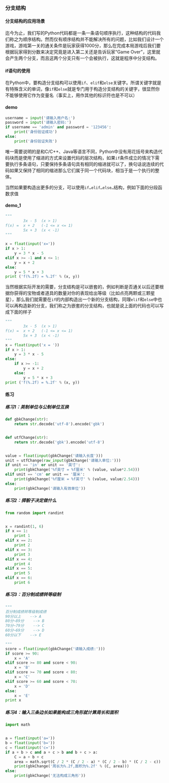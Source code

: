 ### 分支结构

#### 分支结构的应用场景

迄今为止，我们写的Python代码都是一条一条语句顺序执行，这种结构的代码我们称之为顺序结构。然而仅有顺序结构并不能解决所有的问题，比如我们设计一个游戏，游戏第一关的通关条件是玩家获得1000分，那么在完成本局游戏后我们要根据玩家得到分数来决定究竟是进入第二关还是告诉玩家“Game Over”，这里就会产生两个分支，而且这两个分支只有一个会被执行，这就是程序中分支结构。

#### if语句的使用

在Python中，要构造分支结构可以使用`if`、`elif`和`else`关键字。所谓关键字就是有特殊含义的单词，像`if`和`else`就是专门用于构造分支结构的关键字，很显然你不能够使用它作为变量名（事实上，用作其他的标识符也是不可以）

#### demo

```python
username = input('请输入用户名:')
password = input('请输入密码:')
if username == 'admin' and password = '123456':
    print('身份验证成功')
else:
    print('身份验证失败')
```

唯一需要说明的是和C/C++、Java等语言不同，Python中没有用花括号来构造代码块而是使用了缩进的方式来设置代码的层次结构，如果`if`条件成立的情况下需要执行多条语句，只要保持多条语句具有相同的缩进就可以了，换句话说连续的代码如果又保持了相同的缩进那么它们属于同一个代码块，相当于是一个执行的整体。 

当然如果要构造出更多的分支，可以使用`if…elif…else…`结构，例如下面的分段函数求值

#### demo_1

```python
"""
        3x - 5  (x > 1)
f(x) =  x + 2   (-1 <= x <= 1)
        5x + 3  (x < -1)
"""

x = float(input('x='))
if x > 1:
    y = 3 * x - 5
elif x >= -1 and x <= 1:
    y = x + 2
else:
    y = 5 * x + 3
print ('f(%.2f) = %.2f' % (x, y))
```

当然根据实际开发的需要，分支结构是可以嵌套的，例如判断是否通关以后还要根据你获得的宝物或者道具的数量对你的表现给出等级（比如点亮两颗或三颗星星），那么我们就需要在`if`的内部构造出一个新的分支结构，同理`elif`和`else`中也可以再构造新的分支，我们称之为嵌套的分支结构，也就是说上面的代码也可以写成下面的样子

```python
"""
        3x - 5  (x > 1)
f(x) =  x + 2   (-1 <= x <= 1)
        5x + 3  (x < -1)
"""
x = float(input('x = '))
if x > 1:
    y = 3 * x - 5
else:
    if x >= -1:
        y = x + 2
    else:
        y = 5 * x + 3
print ('f(%.2f) = %.2f' % (x, y))
```

#### 练习

##### 练习1：英制单位与公制单位互换

```python
def gbkChange(str):
    return str.decode('utf-8').encode('gbk')


def utfChange(str):
    return str.decode('gbk').encode('utf-8')


value = float(input(gbkChange('请输入长度')))
unit = utfChange(raw_input(gbkChange('请输入单位:')))
if unit == 'in' or unit == '英寸':
    print(gbkChange('%f英寸 = %f厘米' % (value, value*2.54)))
elif unit == 'cm' or unit == '厘米':
    print(gbkChange('%f厘米 = %f英寸' % (value, value/2.54)))
else:
    print(gbkChange('请输入有效单位'))
```

##### 练习2：掷骰子决定做什么

```python
from random import randint


x = randint(1, 6)
if x == 1:
    print 1
elif x == 2:
    print 2
elif x == 3:
    print 3
elif x == 4:
    print 4
elif x == 5:
    print 5
elif x == 6:
    print 6
```

##### 练习3：百分制成绩转等级制

```python
"""
百分制成绩转等级制成绩
90分以上    --> A
80分~89分    --> B
70分~79分	   --> C
60分~69分    --> D
60分以下    --> E

"""
score = float(input(gbkChange('请输入成绩:')))
if score >= 90:
    x = 'A'
elif score >= 80 and score < 90:
    x = 'B'
elif score >= 70 and score < 80:
    x = 'C'
elif score >= 60 and score < 70:
    x = 'D'
else:
    x = 'E'
print x
```

##### 练习4：输入三条边长如果能构成三角形就计算周长和面积

```python
import math


a = float(input('a='))
b = float(input('b='))
c = float(input('c='))
if a + b > c and a + c > b and b + c > a:
    C = a + b + c
    area = math.sqrt(C / 2 * (C / 2 - a) * (C / 2 - b) * (C / 2 - c))
    print(gbkChange('周长为%.2f,面积为%.2f' % (C, area)))
else:
    print(gbkChange('无法构成三角形'))	
```




